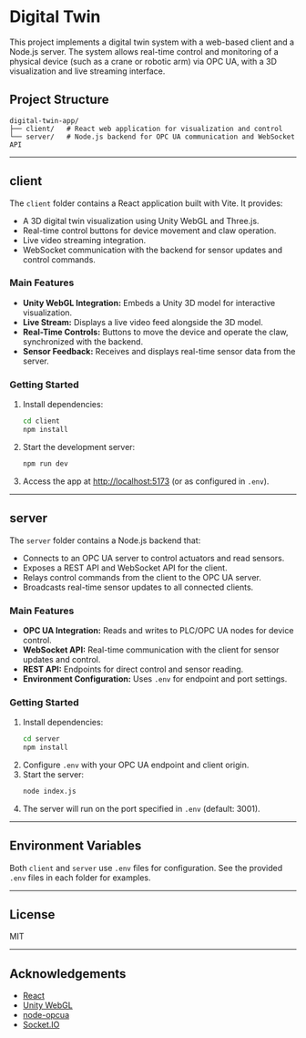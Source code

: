 # Digital Twin

This project implements a digital twin system with a web-based client and a Node.js server. The system allows real-time control and monitoring of a physical device (such as a crane or robotic arm) via OPC UA, with a 3D visualization and live streaming interface.

## Project Structure

```
digital-twin-app/
├── client/   # React web application for visualization and control
└── server/   # Node.js backend for OPC UA communication and WebSocket API
```

---

## client

The `client` folder contains a React application built with Vite. It provides:

- A 3D digital twin visualization using Unity WebGL and Three.js.
- Real-time control buttons for device movement and claw operation.
- Live video streaming integration.
- WebSocket communication with the backend for sensor updates and control commands.

### Main Features

- **Unity WebGL Integration:** Embeds a Unity 3D model for interactive visualization.
- **Live Stream:** Displays a live video feed alongside the 3D model.
- **Real-Time Controls:** Buttons to move the device and operate the claw, synchronized with the backend.
- **Sensor Feedback:** Receives and displays real-time sensor data from the server.

### Getting Started

1. Install dependencies:
   ```sh
   cd client
   npm install
   ```
2. Start the development server:
   ```sh
   npm run dev
   ```
3. Access the app at [http://localhost:5173](http://localhost:5173) (or as configured in `.env`).

---

## server

The `server` folder contains a Node.js backend that:

- Connects to an OPC UA server to control actuators and read sensors.
- Exposes a REST API and WebSocket API for the client.
- Relays control commands from the client to the OPC UA server.
- Broadcasts real-time sensor updates to all connected clients.

### Main Features

- **OPC UA Integration:** Reads and writes to PLC/OPC UA nodes for device control.
- **WebSocket API:** Real-time communication with the client for sensor updates and control.
- **REST API:** Endpoints for direct control and sensor reading.
- **Environment Configuration:** Uses `.env` for endpoint and port settings.

### Getting Started

1. Install dependencies:
   ```sh
   cd server
   npm install
   ```
2. Configure `.env` with your OPC UA endpoint and client origin.
3. Start the server:
   ```sh
   node index.js
   ```
4. The server will run on the port specified in `.env` (default: 3001).

---

## Environment Variables

Both `client` and `server` use `.env` files for configuration. See the provided `.env` files in each folder for examples.

---

## License

MIT

---

## Acknowledgements

- [React](https://react.dev/)
- [Unity WebGL](https://unity.com/)
- [node-opcua](https://github.com/node-opcua/node-opcua)
- [Socket.IO](https://socket.io/)